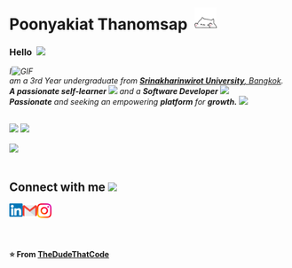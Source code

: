 # Poonyakiat Thanomsap&nbsp; <img src="https://github.com/LunarArtemis/LunarArtemis/blob/main/asset/Siuuuuu!!!.gif" width="40px">

### Hello&nbsp; <img src="https://github.com/TheDudeThatCode/TheDudeThatCode/blob/master/Assets/Hi.gif" width="25px">

<p>
  <em>
    <img hight="400" width="500" alt="GIF" align="right" src="https://user-images.githubusercontent.com/74038190/225813708-98b745f2-7d22-48cf-9150-083f1b00d6c9.gif" width="50%"/>
    I am a 3rd Year undergraduate from <a href="https://www.swu.ac.th/"> <b>Srinakharinwirot University</b>, Bangkok</a>. <br>
    <b>A passionate self-learner</b>  <img src="https://github.com/TheDudeThatCode/TheDudeThatCode/blob/master/Assets/Developer.gif" width="30px"> and a <b>Software Developer</b>&nbsp;<img src="https://github.com/TheDudeThatCode/TheDudeThatCode/blob/master/Assets/Designer.gif" width="36px"><br><b>Passionate</b>
    and seeking an empowering <b>platform</b> for <b>growth.</b> <img src="https://github.com/TheDudeThatCode/TheDudeThatCode/blob/master/Assets/Rocket.gif" width="18px">
  </em>  
</p>


<br>

<div>
  <img src="https://github-readme-stats.vercel.app/api?username=LunarArtemis&theme=tokyonight&show_icons=true&hide_border=true&disable_animations"  height="150">
  <img src="https://github-readme-stats.vercel.app/api/top-langs/?username=LunarArtemis&layout=compact&theme=tokyonight&show_icons=true&hide_border=true"  height="150">
</div>
<br>
<img src="https://skillicons.dev/icons?i=java,python,cs,cpp,html,css,js,php,unity&perline=5" height="80">
<br>
<br>

## Connect with me <img src="https://github.com/TheDudeThatCode/TheDudeThatCode/blob/master/Assets/Handshake.gif" width = "70px">
  <a href="https://www.linkedin.com/in/poonyakiat-thanomsap-9436221a9/">
    <img align="left" width="24px" src="https://github.com/LunarArtemis/LunarArtemis/blob/main/asset/Linkedin.svg" />
  </a>
  <a href="mailto:poonyakiat.thanomsap@gmail.com">
    <img align="left"  width="26px" src="https://github.com/LunarArtemis/LunarArtemis/blob/main/asset/Gmail.svg" />
  </a>
  <a href="https://www.instagram.com/tle.artemiz">
    <img align="left" width="26px" src="https://github.com/LunarArtemis/LunarArtemis/blob/main/asset/Instagram.svg" />
  </a>

<br><br><br><br>

**⭐️ From [TheDudeThatCode](https://github.com/TheDudeThatCode)**
